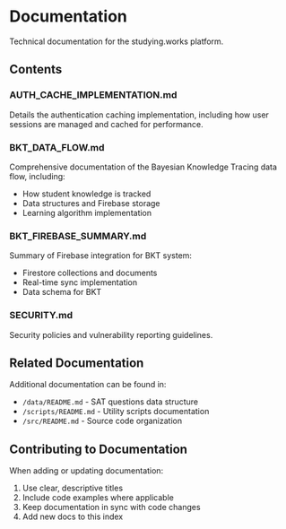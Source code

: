 # Documentation

Technical documentation for the studying.works platform.

## Contents

### **AUTH_CACHE_IMPLEMENTATION.md**
Details the authentication caching implementation, including how user sessions are managed and cached for performance.

### **BKT_DATA_FLOW.md**
Comprehensive documentation of the Bayesian Knowledge Tracing data flow, including:
- How student knowledge is tracked
- Data structures and Firebase storage
- Learning algorithm implementation

### **BKT_FIREBASE_SUMMARY.md**
Summary of Firebase integration for BKT system:
- Firestore collections and documents
- Real-time sync implementation
- Data schema for BKT

### **SECURITY.md**
Security policies and vulnerability reporting guidelines.

## Related Documentation

Additional documentation can be found in:
- `/data/README.md` - SAT questions data structure
- `/scripts/README.md` - Utility scripts documentation
- `/src/README.md` - Source code organization

## Contributing to Documentation

When adding or updating documentation:
1. Use clear, descriptive titles
2. Include code examples where applicable
3. Keep documentation in sync with code changes
4. Add new docs to this index
